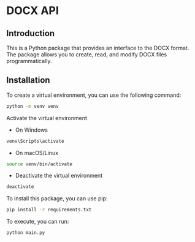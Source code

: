 # DOCX API

## Introduction

This is a Python package that provides an interface to the DOCX format. The package allows you to create, read, and modify DOCX files programmatically.
## Installation

To create a virtual environment, you can use the following command:

``` bash
python -m venv venv
```

Activate the virtual environment
- On Windows
``` cmd
venv\Scripts\activate
```
- On macOS/Linux
``` bash
source venv/bin/activate
```

- Deactivate the virtual environment
``` bash
deactivate
```


To install this package, you can use pip:

``` bash
pip install -r requirements.txt
```

To execute, you can run:
``` bash
python main.py
```
